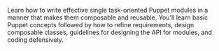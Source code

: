 Learn how to write effective single task-oriented Puppet modules in a manner that makes them composable and reusable. You'll learn basic Puppet concepts followed by how to refine requirements, design composable classes, guidelines for designing the API for modules, and coding defensively.